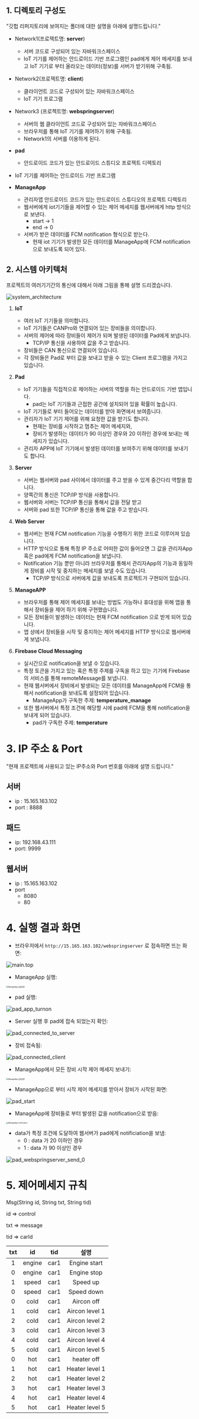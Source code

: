 ## 1. 디렉토리 구성도

"깃헙 리퍼지토리에 보여지는 폴더에 대한 설명을 아래에 설명드립니다."



- Network1(프로젝트명: **server**)
  - 서버 코드로 구성되어 있는 자바워크스페이스
  - IoT 기기를 제어하는 안드로이드 기반 프로그램인 pad에게 제어 메세지를 보내고 IoT 기기로 부터 올라오는 데이터(정보)를 서버가 받기위해 구축됨.
  
- Network2(프로젝트명: **client**)
  - 클라이언트 코드로 구성되어 있는 자바워크스페이스
  - IoT 기기 프로그램
- Network3 (프로젝트명: **webspringserver**)
  - 서버의 웹 클라이언트 코드로 구성되어 있는 자바워크스페이스
  - 브라우저를 통해 IoT 기기를 제어하기 위해 구축됨.
  - Network1의 서버를 이용하게 된다.
  
- **pad**
  
  - 안드로이드 코드가 있는 안드로이드 스튜디오 프로젝트 디렉토리
- IoT 기기를 제어하는 안드로이드 기반 프로그램
  
- **ManageApp**

  - 관리자앱 안드로이드 코드가 있는 안드로이드 스튜디오의 프로젝트 디렉토리
  - 웹서버에게 iot기기들을 제어할 수 있는 제어 메세지를 웹서버에게 http 방식으로 보낸다.
    - start -> 1
    - end -> 0
  - 서버가 받은 데이터를 FCM notification 형식으로 받는다.
    - 현재 iot 기기가 발생한 모든 데이터를 ManageApp에 FCM notification으로 보내도록 되어 있다.

   

## 2. 시스템 아키텍처

프로젝트의 여러기기간의 통신에 대해서 아래 그림을 통해 설명 드리겠습니다.

![system_architecture](https://user-images.githubusercontent.com/58680521/90866925-8ce86f80-e3cf-11ea-92bf-bcd6bfdc4a3f.jpeg)





1. **IoT**

   - 여러 IoT 기기들을 의미합니다.
   - IoT 기기들은 CANPro와 연결되어 있는 장비들을 의미합니다.
   - 서버의 제어에 따라 장비들이 제어가 되며 발생된 데이터를 Pad에게 보냅니다.
     - TCP/IP 통신을 사용하여 값을 주고 받습니다.
   - 장비들은 CAN 통신으로 연결되어 있습니다.
   - 각 장비들은 Pad로 부터 값을 보내고 받을 수 있는 Client 프로그램을 가지고 있습니다.

2. **Pad**

   - IoT 기기들을 직접적으로 제어하는 서버의 역할을 하는 안드로이드 기반 앱입니다.
     - pad는 IoT 기기들과 근접한 공간에 설치되어 있을 확률이 높습니다.
   - IoT 기기들로 부터 들어오는 데이터를 받아 화면에서 보여줍니다.
   - 관리자가 IoT 기기 제어를 위해 요청한 값을 받기도 합니다.
     - 현재는 장비를 시작하고 멈추는 제어 메세지와,
     - 장비가 발생하는 데이터가 90 이상인 경우와 20 이하인 경우에 보내는 메세지가 있습니다.
   - 관리자 APP에 IoT 기기에서 발생된 데이터를 보여주기 위해 데이터를 보내기도 합니다.

3. **Server**
   - 서버는 웹서버와 pad 사이에서 데이터를 주고 받을 수 있게 중간다리 역할을 합니다.
   - 양쪽간의 통신은 TCP/IP 방식을 사용합니다.
   - 웹서버와 서버는 TCP/IP 통신을 통해서 값을 전달 받고 
   - 서버와 pad 또한 TCP/IP 통신을 통해 값을 주고 받습니다.
4. **Web Server**
   - 웹서버는 현재 FCM notification 기능을 수행하기 위한 코드로 이루어져 있습니다.
   - HTTP 방식으로 통해 특정 IP 주소로 어떠한 값이 들어오면 그 값을 관리자App 혹은 pad에게 FCM notification을 보냅니다.
   - Notification 기능 뿐만 아니라 브라우저를 통해서 관리자App의 기능과 동일하게 장비를 시작 및 중지하는 메세지를 보낼 수도 있습니다.
     - TCP/IP 방식으로 서버에게 값을 보내도록 프로젝트가 구현되어 있습니다.
5. **ManageAPP**
   - 브라우저를 통해 제어 메세지를 보내는 방법도 가능하나 휴대성을 위해 앱을 통해서 장비들을 제어 하기 위해 구현했습니다.
   - 모든 장비들이 발생하는 데이터는 현재 FCM notification 으로 받게 되어 있습니다.
   - 앱 상에서 장비들을 시작 및 중지하는 제어 메세지를 HTTP 방식으로 웹서버에게 보냅니다.
6. **Firebase Cloud Messaging**
   - 실시간으로 notification을 보낼 수 있습니다.
   - 특정 토큰을 가지고 있는 혹은 특정 주제를 구독을 하고 있는 기기에 Firebase의 서비스를 통해 remoteMessage를 보냅니다.
   - 현재 웹서버에서 장비에서 발생되는 모든 데이터를 ManageApp에 FCM을 통해서 notification을 보내도록 설정되어 있습니다.
     - ManageApp가 구독한 주제: **temperature_manage**
   - 또한 웹서버에서 특정 조건에 해당할 시에 pad에 FCM을 통해 notification을 보내게 되어 있습니다.
     - pad가 구독한 주제: **temperature**



   

# 3. IP 주소 & Port

"현재 프로젝트에 사용되고 있는 IP주소와 Port 번호를 아래에 설명 드립니다."

## 서버

- ip : 15.165.163.102
- port : 8888   

## 패드
- ip: 192.168.43.111
- port: 9999

## 웹서버
- ip : 15.165.163.102
- port
  - 8080
  - 80





# 4. 실행 결과 화면

- 브라우저에서 `http://15.165.163.102/webspringserver` 로 접속하면 뜨는 화면: 

![main.top](https://user-images.githubusercontent.com/58680521/90866976-9d98e580-e3cf-11ea-99f3-fcc756dca178.png)



- ManageApp 실행: 

<img src="https://user-images.githubusercontent.com/58680521/90866984-a093d600-e3cf-11ea-91c0-95bf52f209c2.jpeg" alt="ManageApp 실행화면 " style="zoom:33%;" />



- pad 실행:

![pad_app_turnon](https://user-images.githubusercontent.com/58680521/90867273-19932d80-e3d0-11ea-9cb1-a2f5cda6ebfa.png)



- Server 실행 후 pad에 접속 되었는지 확인:

![pad_connected_to_server](https://user-images.githubusercontent.com/58680521/90867373-3f203700-e3d0-11ea-8dba-92597e5081c0.png)



- 장비 접속됨:

![pad_connected_client](https://user-images.githubusercontent.com/58680521/90867294-24e65900-e3d0-11ea-84b2-d7ac4d536300.png)



- ManageApp에서 모든 장비 시작 제어 메세지 보내기: 

<img src="https://user-images.githubusercontent.com/58680521/90867445-57905180-e3d0-11ea-9578-bc6e77c94e59.jpeg" alt="ManageApp 실행화면 " style="zoom:33%;" />



- ManageApp으로 부터 시작 제어 메세지를 받아서 장비가 시작된 화면: 

![pad_start](https://user-images.githubusercontent.com/58680521/90867400-4b0bf900-e3d0-11ea-8d78-35ef084c2f75.png)





- ManageApp에 장비들로 부터 발생된 값을 notification으로 받음: 

<img src="https://user-images.githubusercontent.com/58680521/90867469-6119b980-e3d0-11ea-96ab-bfaa5a59f5d9.jpeg" alt="ManageApp notification " style="zoom:33%;" />





- data가 특정 조건에 도달하여 웹서버가 pad에게 notificiation을 보냄:
  - 0 : data 가 20 이하인 경우
  - 1 : data 가 90 이상인 경우 

![pad_webspringserver_send_0](https://user-images.githubusercontent.com/58680521/90867484-6aa32180-e3d0-11ea-87a8-3d418aa84b5a.png)









# 5. 제어메세지 규칙

Msg(String id, String txt, String tid)

id => control

txt => message

tid => carId

| txt  |   id   | tid  |      설명      |
| :--: | :----: | :--: | :------------: |
|  1   | engine | car1 |  Engine start  |
|  0   | engine | car1 |  Engine stop   |
|  1   | speed  | car1 |    Speed up    |
|  0   | speed  | car1 |   Speed down   |
|  0   |  cold  | car1 |   Aircon off   |
|  1   |  cold  | car1 | Aircon level 1 |
|  2   |  cold  | car1 | Aircon level 2 |
|  3   |  cold  | car1 | Aircon level 3 |
|  4   |  cold  | car1 | Aircon level 4 |
|  5   |  cold  | car1 | Aircon level 5 |
|  0   |  hot   | car1 |   heater off   |
|  1   |  hot   | car1 | Heater level 1 |
|  2   |  hot   | car1 | Heater level 2 |
|  3   |  hot   | car1 | Heater level 3 |
|  4   |  hot   | car1 | Heater level 4 |
|  5   |  hot   | car1 | Heater level 5 |

